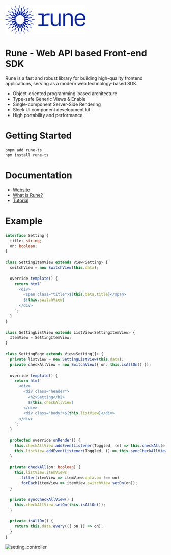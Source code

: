 <p><img src="https://raw.githubusercontent.com/marpple/rune/main/packages/docs/img/logo.png" width="50%" alt="rune"></p>

# Rune - Web API based Front-end SDK

Rune is a fast and robust library for building high-quality frontend applications, serving as a modern web technology-based SDK.

- Object-oriented programming-based architecture
- Type-safe Generic Views & Enable
- Single-component Server-Side Rendering
- Sleek UI component development kit
- High portability and performance

# Getting Started

```shell
pnpm add rune-ts
npm install rune-ts
```

# Documentation

- [Website](https://marpple.github.io/rune/)
- [What is Rune?](https://marpple.github.io/rune/guide/what-is-rune.html)
- [Tutorial](https://marpple.github.io/rune/tutorial/view.html)

# Example

```typescript
interface Setting {
  title: string;
  on: boolean;
}

class SettingItemView extends View<Setting> {
  switchView = new SwitchView(this.data);

  override template() {
    return html`
      <div>
        <span class="title">${this.data.title}</span>
        ${this.switchView}
      </div>
    `;
  }
}

class SettingListView extends ListView<SettingItemView> {
  ItemView = SettingItemView;
}

class SettingPage extends View<Setting[]> {
  private listView = new SettingListView(this.data);
  private checkAllView = new SwitchView({ on: this.isAllOn() });

  override template() {
    return html`
      <div>
        <div class="header">
          <h2>Setting</h2>
          ${this.checkAllView}
        </div>
        <div class="body">${this.listView}</div>
      </div>
    `;
  }

  protected override onRender() {
    this.checkAllView.addEventListener(Toggled, (e) => this.checkAll(e.detail.on));
    this.listView.addEventListener(Toggled, () => this.syncCheckAllView());
  }

  private checkAll(on: boolean) {
    this.listView.itemViews
      .filter(itemView => itemView.data.on !== on)
      .forEach(itemView => itemView.switchView.setOn(on));
  }

  private syncCheckAllView() {
    this.checkAllView.setOn(this.isAllOn());
  }

  private isAllOn() {
    return this.data.every(({ on }) => on);
  }
}
```

<img src="https://raw.githubusercontent.com/marpple/rune/main/docs/img/setting_controller.gif" alt="setting_controller">
